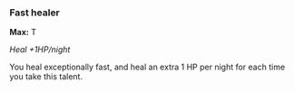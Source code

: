 
### Fast healer
**Max:** T

_Heal +1HP/night_

You heal exceptionally fast, and heal an extra 1 HP per night for each time you take this talent.
